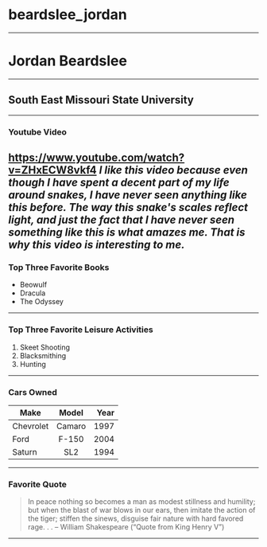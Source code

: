 # beardslee_jordan
-------------------
# Jordan Beardslee
------------------
## South East Missouri State University
---------------------------------------
### Youtube Video
<https://www.youtube.com/watch?v=ZHxECW8vkf4>
***I like this video because even though I have spent a decent part of my life around snakes, I have never seen anything like this before. The way this snake's scales reflect light, and just the fact that I have never seen something like this is what amazes me. That is why this video is interesting to me.***
---------------------------------------
### Top Three Favorite Books
- Beowulf
- Dracula
- The Odyssey
-----------------------------
### Top Three Favorite Leisure Activities 
1. Skeet Shooting
2. Blacksmithing
3. Hunting
-------------------------------------------
### Cars Owned
Make| Model | Year
---- | :----: | ----: 
Chevrolet | Camaro | 1997
Ford | F-150 | 2004 
Saturn | SL2 | 1994
-------------------------------------------
### Favorite Quote

> In peace nothing so becomes a man as modest stillness and humility; but when the blast of war blows in our ears, then imitate the action of the tiger; stiffen the sinews, disguise fair nature with hard favored rage. . .
– William Shakespeare (“Quote from King Henry V”)
---------------------------------------------------------------------
    